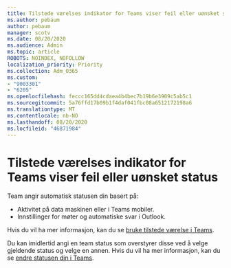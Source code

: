 ```yaml
---
title: Tilstede værelses indikator for Teams viser feil eller uønsket status
ms.author: pebaum
author: pebaum
manager: scotv
ms.date: 08/20/2020
ms.audience: Admin
ms.topic: article
ROBOTS: NOINDEX, NOFOLLOW
localization_priority: Priority
ms.collection: Adm_O365
ms.custom:
- "9003301"
- "6205"
ms.openlocfilehash: feccc165dd4cdaea4b4bec7b19b6e3909c5ab5c1
ms.sourcegitcommit: 5a76ffd17b09b1f4daf041fbc08a6512172198a6
ms.translationtype: MT
ms.contentlocale: nb-NO
ms.lasthandoff: 08/20/2020
ms.locfileid: "46871984"
---
```

# <a name="teams-presence-indicator-shows-incorrect-or-unwanted-status"></a>Tilstede værelses indikator for Teams viser feil eller uønsket status

Team angir automatisk statusen din basert på:

- Aktivitet på data maskinen eller i Teams mobiler.
- Innstillinger for møter og automatiske svar i Outlook.

Hvis du vil ha mer informasjon, kan du se [bruke tilstede værelse i Teams](https://docs.microsoft.com/microsoftteams/presence-admins).  

Du kan imidlertid angi en team status som overstyrer disse ved å velge gjeldende status og velge en annen. Hvis du vil ha mer informasjon, kan du se [endre statusen din i Teams](https://support.microsoft.com/office/change-your-status-in-teams-ce36ed14-6bc9-4775-a33e-6629ba4ff78e).